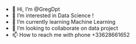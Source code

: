 - 👋 Hi, I’m @GregDpt
- 👀 I’m interested in Data Science !
- 🌱 I’m currently learning Machine Learning
- 💞️ I’m looking to collaborate on data project
- 📫 How to reach me with phone +33628661652

<!---
GregDpt/GregDpt is a ✨ special ✨ repository because its `README.md` (this file) appears on your GitHub profile.
You can click the Preview link to take a look at your changes.
--->
